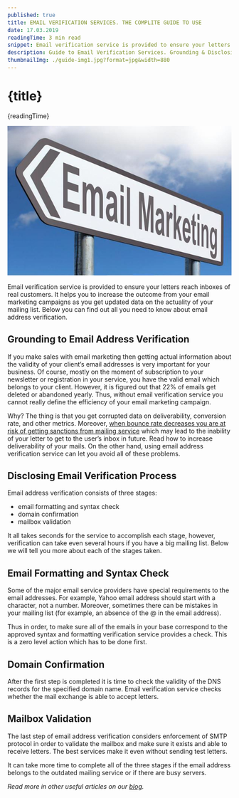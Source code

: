 ```yaml
---
published: true
title: EMAIL VERIFICATION SERVICES. THE COMPLITE GUIDE TO USE
date: 17.03.2019
readingTime: 3 min read
snippet: Email verification service is provided to ensure your letters reach inboxes of real customers. It helps you to increase the outcome from your email marketing campaigns as you get updated data on the actuality of your mailing list. Below you can find out all you need to know about email address verification.
description: Guide to Email Verification Services. Grounding & Disclosing Validation Process, Email Formatting & Syntax Check, Domain Confirmation, Mailbox Validation.
thumbnailImg: ./guide-img1.jpg?format=jpg&width=880
---
```


# {title}

{readingTime}

![Email Verification Service](./guide-img1.jpg?format=webp;jpg;png;avif&srcset&width=880)

Email verification service is provided to ensure your letters reach inboxes of real customers. It helps you to increase the outcome from your email marketing campaigns as you get updated data on the actuality of your mailing list. Below you can find out all you need to know about email address verification.

## Grounding to Email Address Verification

If you make sales with email marketing then getting actual information about the validity of your client’s email addresses is very important for your business. Of course, mostly on the moment of subscription to your newsletter or registration in your service, you have the valid email which belongs to your client. However, it is figured out that 22% of emails get deleted or abandoned yearly. Thus, without email verification service you cannot really define the efficiency of your email marketing campaign.

Why? The thing is that you get corrupted data on deliverability, conversion rate, and other metrics. Moreover, [when bounce rate decreases you are at risk of getting sanctions from mailing service](/blog/email-bounce-rate-explaining-and-reduceing) which may lead to the inability of your letter to get to the user’s inbox in future. Read how to increase deliverability of your mails. On the other hand, using email address verification service can let you avoid all of these problems.

## Disclosing Email Verification Process

Email address verification consists of three stages:

- email formatting and syntax check
- domain confirmation
- mailbox validation

It all takes seconds for the service to accomplish each stage, however, verification can take even several hours if you have a big mailing list. Below we will tell you more about each of the stages taken.

## Email Formatting and Syntax Check

Some of the major email service providers have special requirements to the email addresses. For example, Yahoo email address should start with a character, not a number. Moreover, sometimes there can be mistakes in your mailing list (for example, an absence of the @ in the email address).

Thus in order, to make sure all of the emails in your base correspond to the approved syntax and formatting verification service provides a check. This is a zero level action which has to be done first.

## Domain Confirmation

After the first step is completed it is time to check the validity of the DNS records for the specified domain name. Email verification service checks whether the mail exchange is able to accept letters.

## Mailbox Validation

The last step of email address verification considers enforcement of SMTP protocol in order to validate the mailbox and make sure it exists and able to receive letters. The best services make it even without sending test letters.

It can take more time to complete all of the three stages if the email address belongs to the outdated mailing service or if there are busy servers.

_Read more in other useful articles on our [blog](/blog)._
